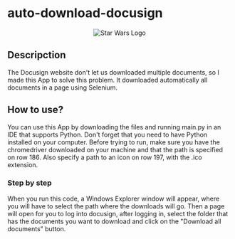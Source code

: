 # auto-download-docusign
<div class="markdown-body entry-content container-lg p-3" itemprop="text">
	<p class="text-center" align="center">
		<img alt="Star Wars Logo" src="https://upload.wikimedia.org/wikipedia/commons/thumb/f/f5/DocuSign_Logo.svg/1280px-DocuSign_Logo.svg.png" />
	</p>
	<h2 class="f4 my-3">
		Descripction
	</h2>
	<p>
		The Docusign website don't let us downloaded multiple documents, so I made this App to solve this problem. It downloaded automatically all documents in a page using Selenium.
	</p>
	<h2 class="f4 my-3">
		How to use?
	</h2>
	<p>
		You can use this App by downloading the files and running main.py in an IDE that supports Python.
    Don't forget that you need to have Python installed on your computer.
    Before trying to run, make sure you have the chromedriver downloaded on your machine and that the path is specified on row 186. Also specify a path to an icon on row 197, with the .ico extension.
	</p>
	<h3>
		Step by step
	</h3>
	<p>
		When you run this code, a Windows Explorer window will appear, where you will have to select the path where the downloads will go.
	Then a page will open for you to log into docusign, after logging in, select the folder that has the documents you want to download and click on the "Download all documents" button.
	</p>
</div>
